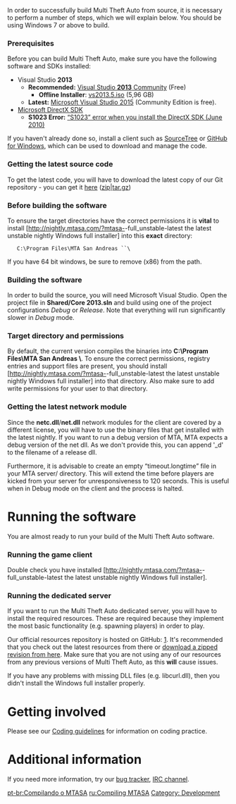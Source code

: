 In order to successfully build Multi Theft Auto from source, it is necessary to perform a number of steps, which we will explain below. You should be using Windows 7 or above to build.

### Prerequisites

Before you can build Multi Theft Auto, make sure you have the following software and SDKs installed:

-   Visual Studio **2013**
    -   **Recommended:** [Visual Studio **2013** Community](https://go.microsoft.com/fwlink/?LinkId=530250) (Free)
        -   **Offline Installer**: [vs2013.5.iso](https://go.microsoft.com/fwlink/?LinkId=519391) (5,96 GB)
    -   **Latest:** [Microsoft Visual Studio 2015](https://www.visualstudio.com/en-us/downloads/download-visual-studio-vs.aspx) (Community Edition is free).
-   [Microsoft DirectX SDK](http://www.microsoft.com/en-us/download/details.aspx?displaylang=en&id=6812)
    -   **S1023 Error:** [“S1023” error when you install the DirectX SDK (June 2010)](https://support.microsoft.com/en-us/kb/2728613)

If you haven't already done so, install a client such as [SourceTree](https://www.sourcetreeapp.com/) or [GitHub for Windows](https://windows.github.com/), which can be used to download and manage the code.

### Getting the latest source code

To get the latest code, you will have to download the latest copy of our Git repository - you can get it [here](https://github.com/multitheftauto/mtasa-blue) ([zip](https://github.com/multitheftauto/mtasa-blue/archive/master.zip)|[tar.gz](https://github.com/multitheftauto/mtasa-blue/archive/master.tar.gz))

### Before building the software

To ensure the target directories have the correct permissions it is **vital** to install \[<http://nightly.mtasa.com/?mtasa->-full\_unstable-latest the latest unstable nightly Windows full installer\] into this **exact** directory:

`   C:\Program Files\MTA San Andreas ``\`

If you have 64 bit windows, be sure to remove (x86) from the path.

### Building the software

In order to build the source, you will need Microsoft Visual Studio. Open the project file in **Shared/Core 2013.sln** and build using one of the project configurations *Debug* or *Release*. Note that everything will run significantly slower in *Debug* mode.

### Target directory and permissions

By default, the current version compiles the binaries into **C:\\Program Files\\MTA San Andreas \\**. To ensure the correct permissions, registry entries and support files are present, you should install \[<http://nightly.mtasa.com/?mtasa->-full\_unstable-latest the latest unstable nightly Windows full installer\] into that directory. Also make sure to add write permissions for your user to that directory.

### Getting the latest network module

Since the **netc.dll**/**net.dll** network modules for the client are covered by a different license, you will have to use the binary files that get installed with the latest nightly. If you want to run a debug version of MTA, MTA expects a debug version of the net dll. As we don't provide this, you can append '\_d' to the filename of a release dll.

Furthermore, it is advisable to create an empty “timeout.longtime” file in your MTA server/ directory. This will extend the time before players are kicked from your server for unresponsiveness to 120 seconds. This is useful when in Debug mode on the client and the process is halted.

Running the software
====================

You are almost ready to run your build of the Multi Theft Auto software.

### Running the game client

Double check you have installed \[<http://nightly.mtasa.com/?mtasa->-full\_unstable-latest the latest unstable nightly Windows full installer\].

### Running the dedicated server

If you want to run the Multi Theft Auto dedicated server, you will have to install the required resources. These are required because they implement the most basic functionality (e.g. spawning players) in order to play.

Our official resources repository is hosted on GitHub: [1](https://github.com/multitheftauto/mtasa-resources). It's recommended that you check out the latest resources from there or [download a zipped revision from here](http://mirror.mtasa.com/mtasa/resources/). Make sure that you are not using any of our resources from any previous versions of Multi Theft Auto, as this **will** cause issues.

If you have any problems with missing DLL files (e.g. libcurl.dll), then you didn't install the Windows full installer properly.

Getting involved
================

Please see our [Coding guidelines](/docs/coding_guidelines.md "wikilink") for information on coding practice.

Additional information
======================

If you need more information, try our [bug tracker](http://bugs.mtasa.com/), [IRC channel](irc://irc.multitheftauto.com).

[pt-br:Compilando o MTASA](/docs/pt-br-compilando_o_mtasa.md "wikilink") [ru:Compiling MTASA](/docs/ru-compiling_mtasa.md "wikilink") [Category: Development](/docs/category-_development.md "wikilink")
